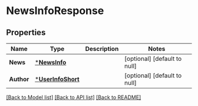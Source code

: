 # NewsInfoResponse

## Properties
Name | Type | Description | Notes
------------ | ------------- | ------------- | -------------
**News** | [***NewsInfo**](NewsInfo.md) |  | [optional] [default to null]
**Author** | [***UserInfoShort**](UserInfoShort.md) |  | [optional] [default to null]

[[Back to Model list]](../README.md#documentation-for-models) [[Back to API list]](../README.md#documentation-for-api-endpoints) [[Back to README]](../README.md)


